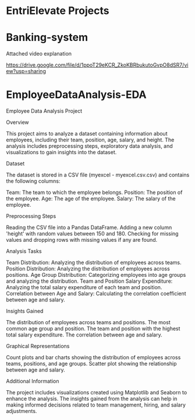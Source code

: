 # EntriElevate Projects

# Banking-system

Attached video explanation

https://drive.google.com/file/d/1ppoT29eKCR_ZkoKBRbukutoGvpO8dSR7/view?usp=sharing


# EmployeeDataAnalysis-EDA

Employee Data Analysis Project

Overview

This project aims to analyze a dataset containing information about employees, including their team, position, age, salary, and height. The analysis includes preprocessing steps, exploratory data analysis, and visualizations to gain insights into the dataset.

Dataset

The dataset is stored in a CSV file (myexcel - myexcel.csv.csv) and contains the following columns:

Team: The team to which the employee belongs.
Position: The position of the employee.
Age: The age of the employee.
Salary: The salary of the employee.

Preprocessing Steps

Reading the CSV file into a Pandas DataFrame.
Adding a new column 'height' with random values between 150 and 180.
Checking for missing values and dropping rows with missing values if any are found.

Analysis Tasks

Team Distribution: Analyzing the distribution of employees across teams.
Position Distribution: Analyzing the distribution of employees across positions.
Age Group Distribution: Categorizing employees into age groups and analyzing the distribution.
Team and Position Salary Expenditure: Analyzing the total salary expenditure of each team and position.
Correlation between Age and Salary: Calculating the correlation coefficient between age and salary.

Insights Gained

The distribution of employees across teams and positions.
The most common age group and position.
The team and position with the highest total salary expenditure.
The correlation between age and salary.

Graphical Representations

Count plots and bar charts showing the distribution of employees across teams, positions, and age groups.
Scatter plot showing the relationship between age and salary.

Additional Information

The project includes visualizations created using Matplotlib and Seaborn to enhance the analysis.
The insights gained from the analysis can help in making informed decisions related to team management, hiring, and salary adjustments.




